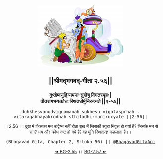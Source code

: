 <center><img src="../../asset/BG.png" alt="#API #bhagavadgitaapi #slok #nodejs #js #api #gitaapi #krishna #hinduism #vedic #ISKCON #shreemadbhagavadgita #technology"/>
<h2>||श्रीमद्‍भगवद्‍-गीता २.५६||</h2>
<h3>दुःखेष्वनुद्विग्नमनाः सुखेषु विगतस्पृहः |<br/>वीतरागभयक्रोधः स्थितधीर्मुनिरुच्यते ||२-५६||</h3>
<pre>duḥkheṣvanudvignamanāḥ sukheṣu vigataspṛhaḥ .<br/>vītarāgabhayakrodhaḥ sthitadhīrmunirucyate ||2-56||</pre>
<p>।।2.56।। दुख में जिसका मन उद्विग्न नहीं होता सुख में जिसकी स्पृहा निवृत्त हो गयी है? जिसके मन से राग? भय और क्रोध नष्ट हो गये हैं? वह मुनि स्थितप्रज्ञ कहलाता है।।</p>
<pre>(Bhagavad Gita, Chapter 2, Shloka 56) || <a href="https://twitter.com/bhagavadgitaapi">@BhagavadGitaApi</a></pre><a href="../../2/55">⏪  BG-2.55</a><b>        ।।        </b><a href="../../2/57">BG-2.57  ⏩</a></center>